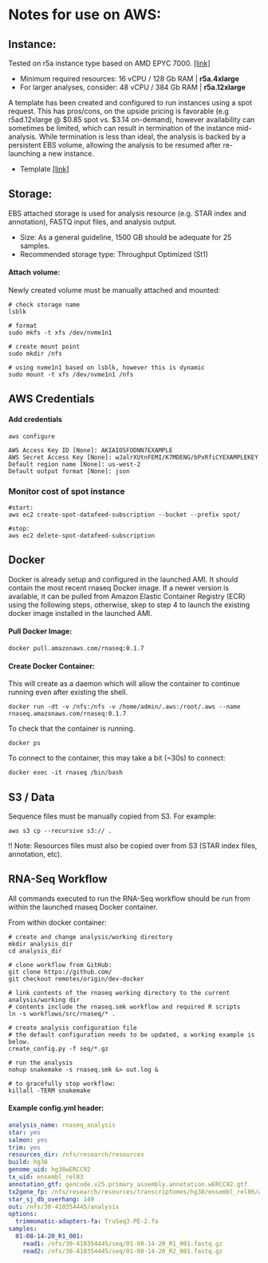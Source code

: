 
# Notes for use on AWS:

## Instance:

Tested on r5a instance type based on AMD EPYC 7000. [[link]](https://aws.amazon.com/ec2/instance-types/r5/) 

* Minimum required resources: 16 vCPU / 128 Gb RAM | **r5a.4xlarge**
* For larger analyses, consider: 48 vCPU / 384 Gb RAM | **r5a.12xlarge**

A template has been created and configured to run instances using a spot request. This has pros/cons, on the upside pricing is favorable (e.g r5ad.12xlarge @ $0.85 spot vs. $3.14 on-demand), however availability can sometimes be limited, which can result in termination of the instance mid-analysis. While termination is less than ideal, the analysis is backed by a persistent EBS volume, allowing the analysis to be resumed after re-launching a new instance.

* Template [[link]](https://us-west-2.console.aws.amazon.com/ec2/v2/home?region=us-west-2#LaunchTemplateDetails:launchTemplateId=lt-09c3433e9b361f599)

## Storage:

EBS attached storage is used for analysis resource (e.g. STAR index and annotation), FASTQ input files, and analysis output. 
* Size: As a general guideline, 1500 GB should be adequate for 25 samples.
* Recommended storage type: Throughput Optimized (St1)


#### Attach volume:
Newly created volume must be manually attached and mounted:
```
# check storage name
lsblk

# format
sudo mkfs -t xfs /dev/nvme1n1

# create mount point
sudo mkdir /nfs

# using nvme1n1 based on lsblk, however this is dynamic
sudo mount -t xfs /dev/nvme1n1 /nfs
```

## AWS Credentials

#### Add credentials
```
aws configure

AWS Access Key ID [None]: AKIAIOSFODNN7EXAMPLE
AWS Secret Access Key [None]: wJalrXUtnFEMI/K7MDENG/bPxRfiCYEXAMPLEKEY 
Default region name [None]: us-west-2 
Default output format [None]: json
```

### Monitor cost of spot instance

```
#start:
aws ec2 create-spot-datafeed-subscription --bucket --prefix spot/

#stop:
aws ec2 delete-spot-datafeed-subscription
```

## Docker

Docker is already setup and configured in the launched AMI. It should contain the most recent rnaseq Docker image. If a newer version is available, it can be pulled from Amazon Elastic Container Registry (ECR) using the following steps, otherwise, skep to step 4 to launch the existing docker image installed in the launched AMI. 

#### Pull Docker Image:
```
docker pull.amazonaws.com/rnaseq:0.1.7
```

#### Create Docker Container:

This will create as a daemon which will allow the container to continue running even after existing the shell. 

```
docker run -dt -v /nfs:/nfs -v /home/admin/.aws:/root/.aws --name rnaseq.amazonaws.com/rnaseq:0.1.7
```

To check that the container is running. 
```
docker ps
```

To connect to the container, this may take a bit (~30s) to connect:
```
docker exec -it rnaseq /bin/bash 
```

## S3 / Data

Sequence files must be manually copied from S3. For example:

```
aws s3 cp --recursive s3:// .
```
!! Note: Resources files must also be copied over from S3 (STAR index files, annotation, etc).

## RNA-Seq Workflow

All commands executed to run the RNA-Seq workflow should be run from within the launched rnaseq Docker container. 

From within docker container:
```
# create and change analysis/working directory
mkdir analysis_dir
cd analysis_dir

# clone workflow from GitHub:
git clone https://github.com/ 
git checkout remotes/origin/dev-docker

# link contents of the rnaseq working directory to the current analysis/working dir
# contents include the rnaseq.smk workflow and required R scripts
ln -s workflows/src/rnaseq/* .

# create analysis configuration file
# the default configuration needs to be updated, a working example is below.
create_config.py -f seq/*.gz

# run the analysis 
nohup snakemake -s rnaseq.smk &> out.log &

# to gracefully stop workflow:
killall -TERM snakemake
```

#### Example config.yml header:
```yml
analysis_name: rnaseq_analysis
star: yes
salmon: yes
trim: yes
resources_dir: /nfs/research/resources
build: hg38
genome_uid: hg38wERCC92
tx_uid: ensembl_rel83
annotation_gtf: gencode.v25.primary_assembly.annotation.wERCC92.gtf
tx2gene_fp: /nfs/research/resources/transcriptomes/hg38/ensembl_rel86/annotation/tx2gene/tx2gene.EnsDb.Hsapiens.v86.csv
star_sj_db_overhang: 149
out: /nfs/30-410354445/analysis
options:
  trimmomatic-adapters-fa: TruSeq3-PE-2.fa
samples:
  01-08-14-20_R1_001:
    read1: /nfs/30-410354445/seq/01-08-14-20_R1_001.fastq.gz
    read2: /nfs/30-410354445/seq/01-08-14-20_R2_001.fastq.gz
```